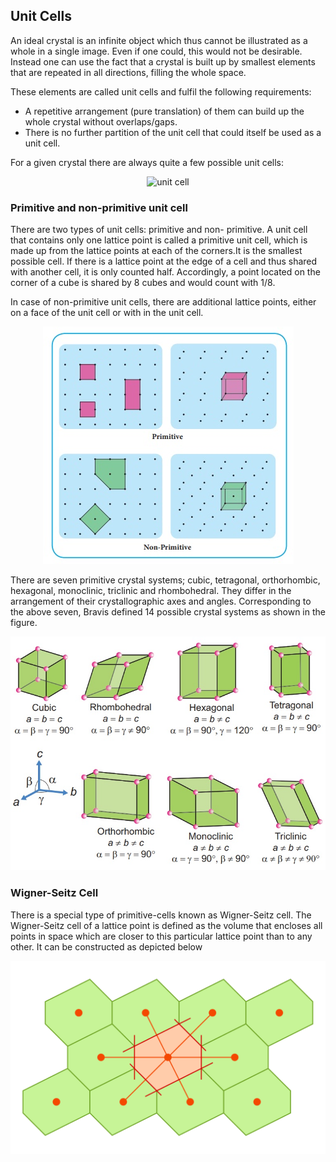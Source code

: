 ## Unit Cells

An ideal crystal is an infinite object which thus cannot be illustrated as a whole in a single image. Even if one could, this would not be desirable. Instead one can use the fact that a crystal is built up by smallest elements that are repeated in all directions, filling the whole space.

These elements are called unit cells and fulfil the following requirements:

- A repetitive arrangement (pure translation) of them can build up the whole crystal without overlaps/gaps.
- There is no further partition of the unit cell that could itself be used as a unit cell.

For a given crystal there are always quite a few possible unit cells:

<p align="center">
  <img src="./images/unit-cell.svg" alt="unit cell"/>
</p>

### Primitive and non-primitive unit cell

There are two types of unit cells: primitive and non- primitive. A unit cell that contains only one lattice point is called a primitive unit cell, which is made up from the lattice points at each of the corners.It is the smallest possible cell. If there is a lattice point at the edge of a cell and thus shared with another cell, it is only counted half. Accordingly, a point located on the corner of a cube is shared by 8 cubes and would count with 1/8.

In case of non-primitive unit cells, there are additional lattice points, either on a face of the unit cell or with in the unit cell.

<p align="center">
  <img src="./images/prim.jpg" alt="primitve/nonprimitive cell"/>
</p>
There are seven primitive crystal systems; cubic, tetragonal, orthorhombic, hexagonal, monoclinic, triclinic and rhombohedral. They differ in the arrangement of their crystallographic axes and angles. Corresponding to the above seven, Bravis defined 14 possible crystal systems as shown in the figure.
<p align="center">
  <img src="./images/brave.jpg" alt="bravis lattice"/>
</p>

### Wigner-Seitz Cell

There is a special type of primitive-cells known as Wigner-Seitz cell. The Wigner-Seitz cell of a lattice point is defined as the volume that encloses all points in space which are closer to this particular lattice point than to any other. It can be constructed as depicted below

<p align="center">
  <img src="./images/wigner.svg" alt="wigner-seitz example"/>
</p>
